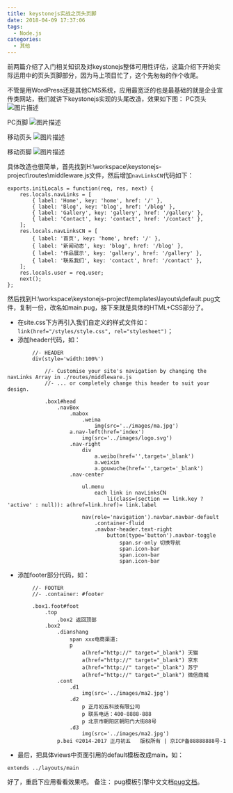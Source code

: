 ```yaml
---
title: keystonejs实战之页头页脚
date: 2018-04-09 17:37:06
tags:
  - Node.js
categories:
  - 其他
---
```

前两篇介绍了入门相关知识及对keystonejs整体可用性评估，这篇介绍下开始实际运用中的页头页脚部分，因为马上项目忙了，这个先匆匆的作个收尾。

不管是用WordPress还是其他CMS系统，应用最宽泛的也是最基础的就是企业宣传类网站，我们就讲下keystonejs实现的头尾改造，效果如下图：
PC页头
![图片描述](1.jpg)

PC页脚
![图片描述](2.jpg)

移动页头
![图片描述](3.jpg)

移动页脚
![图片描述](4.jpg)

具体改造也很简单，首先找到H:\workspace\keystonejs-project\routes\middleware.js文件，然后增加`navLinksCN`代码如下：

```
exports.initLocals = function(req, res, next) {
    res.locals.navLinks = [
        { label: 'Home', key: 'home', href: '/' },
        { label: 'Blog', key: 'blog', href: '/blog' },
        { label: 'Gallery', key: 'gallery', href: '/gallery' },
        { label: 'Contact', key: 'contact', href: '/contact' },
    ];
    res.locals.navLinksCN = [
        { label: '首页', key: 'home', href: '/' },
        { label: '新闻动态', key: 'blog', href: '/blog' },
        { label: '作品展示', key: 'gallery', href: '/gallery' },
        { label: '联系我们', key: 'contact', href: '/contact' },
    ];
    res.locals.user = req.user;
    next();
};
```
然后找到H:\workspace\keystonejs-project\templates\layouts\default.pug文件，复制一份，改名如main.pug，接下来就是具体的HTML+CSS部分了。

 - 在site.css下方再引入我们自定义的样式文件如：`link(href="/styles/style.css", rel="stylesheet")`；
 - 添加header代码，如：
```
		//- HEADER
		div(style='width:100%')

			//- Customise your site's navigation by changing the navLinks Array in ./routes/middleware.js
			//- ... or completely change this header to suit your design.
			
			.box1#head
				.navBox
					.mabox
						.weima
							img(src='../images/ma.jpg')
					a.nav-left(href='index')
						img(src='../images/logo.svg')
					.nav-right
						div
							a.weibo(href='',target='_blank')
							a.weixin
							a.gouwuche(href='',target='_blank')
					.nav-center
					
						ul.menu
							each link in navLinksCN
								li(class=(section == link.key ? 'active' : null)): a(href=link.href)= link.label

						nav(role='navigation').navbar.navbar-default
							.container-fluid
							.navbar-header.text-right
								button(type='button').navbar-toggle
									span.sr-only 切换导航
									span.icon-bar
									span.icon-bar
									span.icon-bar
```

 - 添加footer部分代码，如：

```
		//- FOOTER
		//- .container: #footer

		.box1.foot#foot
			.top
				.box2 返回顶部
			.box2
				.dianshang
					span xxx电商渠道:
					p 
						a(href="http://" target="_blank") 天猫
						a(href="http://" target="_blank") 京东
						a(href="http://" target="_blank") 苏宁
						a(href="http://" target="_blank") 微信商城
				.cont
					.d1
						img(src='../images/ma2.jpg')
					.d2
						p 正月初五科技有限公司
						p 联系电话：400-8888-888
						p 北京市朝阳区朝阳门大街88号
					.d3
						img(src='../images/ma2.jpg')
				p.bei ©2014-2017 正月初五   版权所有 | 京ICP备88888888号-1
```

 - 最后，把具体views中页面引用的default模板改成main，如：

```
extends ../layouts/main
```

好了，重启下应用看看效果吧。
备注：
pug模板引擎中文文档[pug文档][5]。


  [5]: https://pugjs.org/zh-cn/api/getting-started.html